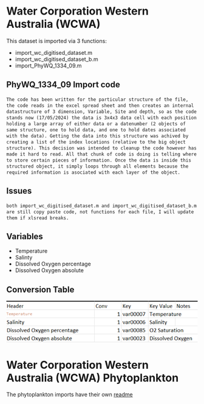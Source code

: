 # Water Corporation Western Australia (WCWA)
This dataset is imported via 3 functions:
 - import_wc_digitised_dataset.m
 - import_wc_digitised_dataset_b.m
 - import_PhyWQ_1334_09.m

## PhyWQ_1334_09 Import code
    The code has been written for the particular structure of the file, the code reads in the excel spread sheet and then creates an internal datastructure of 3 dimension, Variable, Site and depth, so as the code stands now (17/05/2024) the data is 3x4x3 data cell with each position holding a large array of either data or a datenumber (2 objects of same structure, one to hold data, and one to hold dates associated with the data). Getting the data into this structure was achived by creating a list of the index locations (relative to the big object structure). This decision was intended to cleanup the code however has made it hard to read. All that chunk of code is doing is telling where to store certain pieces of information. Once the data is inside this structured object, it simply loops through all elements because the required information is asociated with each layer of the object.

## Issues
    both import_wc_digitised_dataset.m and import_wc_digitised_dataset_b.m are still copy paste code, not functions for each file, I will update them if xlsread breaks.
    
## Variables
 - Temperature
 - Salinty
 - Dissolved Oxygen percentage
 - Dissolved Oxygen absolute

## Conversion Table
![Conversion Table](./PHYWQConversion.png)

# Water Corporation Western Australia (WCWA) Phytoplankton
The phytoplankton imports have their own [readme](./Phytoplankton/Readme.md)